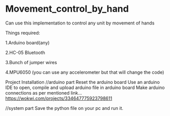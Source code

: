 # Movement_control_by_hand

Can use this implementation to control any unit by movement of hands

Things required:

1.Arduino board(any)

2.HC-05 Bluetooth

3.Bunch of jumper wires

4.MPU6050 (you can use any accelerometer but that will change the code)

Project Installation
//arduino part Reset the arduino board Use an arduino IDE to open, compile and upload arduino file in arduino board Make arduino connections as per mentioned link... https://wokwi.com/projects/334647775923798611

//system part Save the python file on your pc and run it.
